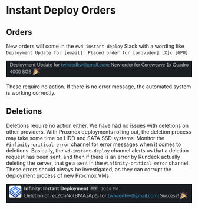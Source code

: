 # Instant Deploy Orders

## Orders

New orders will come in the `#vd-instant-deploy` Slack with a wording like `Deployment Update for [email]: Placed order for [provider] [X]x [GPU]`

![Coreweave Example Order](/static/order-coreweave.png)

These require no action. If there is no error message, the automated system is working correctly.

## Deletions

Deletions require no action either. We have had no issues with deletions on other providers. With Proxmox deployments rolling out, the deletion process may take some time on HDD and SATA SSD systems. Monitor the `#infinity-critical-error` channel for error messages when it comes to deletions. Basically, the `vd-instant-deploy` channel alerts us that a deletion request has been sent, and then if there is an error by Rundeck actually deleting the server, that gets sent in the `#infinity-critical-error` channel. These errors should always be investigated, as they can corrupt the deployment process of new Proxmox VMs.

![Example Deletion](/static/deletion-example.png)
